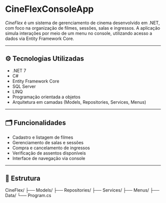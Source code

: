 # CineFlexConsoleApp
*CineFlex* é um sistema de gerenciamento de cinema desenvolvido em .NET, com foco na organização de filmes, sessões, salas e ingressos. A aplicação simula interações por meio de um menu no console, utilizando acesso a dados via Entity Framework Core.

---

## ⚙️ Tecnologias Utilizadas

- .NET 7
- C#
- Entity Framework Core
- SQL Server
- LINQ
- Programação orientada a objetos
- Arquitetura em camadas (Models, Repositories, Services, Menus)

---

## 🗂️ Funcionalidades

- Cadastro e listagem de filmes
- Gerenciamento de salas e sessões
- Compra e cancelamento de ingressos
- Verificação de assentos disponíveis
- Interface de navegação via console

---

## 📁 Estrutura
CineFlex/ ├── Models/ ├── Repositories/ ├── Services/ ├── Menus/ ├── Data/ └── Program.cs
